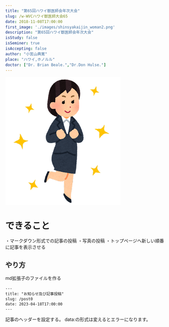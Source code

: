 ```yaml
---
title: "第65回ハワイ獣医師会年次大会"
slug: /w-WVCハワイ獣医師大会65
date: 2018-11-08T17:00:00
first_image: './images/shinsyakaijin_woman2.png'
description: "第65回ハワイ獣医師会年次大会"
isStudy: false
isSeminer: true
isAccepting: false
author: "小宮山典寛"
place: "ハワイ,ホノルル"
doctor: ["Dr. Brian Beale.","Dr.Don Hulse."] 
---
```


![イメージ](./images/shinsyakaijin_woman2.png)

# できること

・マークダウン形式での記事の投稿
・写真の投稿
・トップページへ新しい順番に記事を表示させる

## やり方
md拡張子のファイルを作る

```
---
title: "お知らせ及び記事投稿"
slug: /post0
date: 2023-04-18T17:00:00
---
```

記事のヘッダーを設定する。
data:の形式は変えるとエラーになります。

